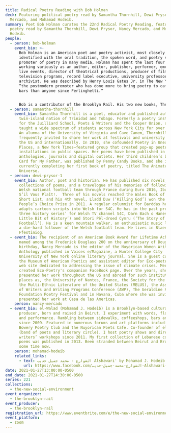 ```yaml
---
title: Radical Poetry Reading with Bob Holman
deck: Featuring political poetry read by Samantha Thornhill, Dewi Prysor, Nancy
  Mercado, and Mohamad Hodeib.
summary: Poet Bob Holman curates the 22nd Radical Poetry Reading, featuring
  poetry read by Samantha Thornhill, Dewi Prysor, Nancy Mercado, and Mohamad
  Hodeib.
people:
  - person: bob-holman
    event_bio: >-
      Bob Holman is an American poet and poetry activist, most closely
      identified with the oral tradition, the spoken word, and poetry slam. As a
      promoter of poetry in many media, Holman has spent the last four decades
      working variously as an author, editor, publisher, performer, emcee of
      live events, director of theatrical productions, producer of films and
      television programs, record label executive, university professor, and
      archivist. He was described by Henry Louis Gates Jr. in The New Yorker as
      “the postmodern promoter who has done more to bring poetry to cafes and
      bars than anyone since Ferlinghetti.”


      Bob is a contributor of the Brooklyn Rail. His two new books, The Unspoken and Life Poem, were written 50 years apart. You can order them from YBK Publishers.
  - person: samantha-thornhill
    event_bio: Samantha Thornhill is a poet, educator and published author from the
      twin-island nation of Trinidad and Tobago. Formerly a poetry instructor
      for the Juilliard School, Poets & Writers and the Cooper Union, she has
      taught a wide spectrum of students across New York City for over a decade.
      An alumna of the University of Virginia and Cave Canem, Thornhill is
      frequently invited to share her work at festivals and university events in
      the US and internationally. In 2010, she cofounded Poetry in Unexpected
      Places, a New York Times–featured group that created pop-up poetry
      installations in public spaces. Her poems have been published in dozens of
      anthologies, journals and digital outlets. Her third children’s book, A
      Card for My Father, was published by Penny Candy Books, and she is
      currently completing her first book of poetry, titled The Animated
      Universe.
  - person: dewi-prysor-1
    event_bio: Author, poet and historian. He has published six novels, two
      collections of poems, and a travelogue of his memories of following the
      Welsh national football team through France during Euro 2016, Ibuprofen
      S’il Vous Plaît!.  Three of his novels reached the Wales Book of the Year
      Short List, and his 4th novel, Lladd Duw (‘Killing God’) won the Golwg 360
      People’s Choice Prize in 2011. A regular columnist for Barddas he also
      adapts cartoon scripts into Welsh for S4C. He has in the past presented
      three history series’ for Welsh TV channel S4C, Darn Bach o Hanes (‘A
      Little Bit of History’) and Stori Pêl-droed Cymru (‘The Story of Welsh
      Football’). He is a keen mountain walker, an enthusiastic music lover, and
      a die-hard follower of the Welsh football team. He lives in Blaenau
      Ffestiniog.
  - event_bio: The recipient of an American Book Award for Lifetime Achievement and
      named among the Frederick Douglass 200 on the anniversary of Douglass'
      birthday, Nancy Mercado is the editor of the Nuyorican Women Writers
      Anthology published in ﻿﻿Voices e/Magazine, a Hunter College City
      University of New York online literary journal. She is a guest curator for
      the Museum of American Poetics and assistant editor for Eco-poetry.org; a
      web site dedicated to addressing the issue of climate crises. Mercado also
      created Eco-Poetry's companion FaceBook page. Over the years, she has
      presented her work throughout the US and abroad for such institutions and
      places as, the University of Nantes, France, the Society for the Study of
      the Multi-Ethnic Literature of the United States (MELUS), the Association
      of Writers and Writing Programs Conference (AWP), The Geraldine R. Dodge
      Foundation Poetry Festival and in Havana, Cuba where she was invited to
      presented her work at Casa ﻿﻿de las Americas.
    person: nancy-mercado
  - event_bio: el-Walad (Mohamad J. Hodeib) is a Brooklyn-based cultural activist &
      producer, born and raised in Beirut. I experiment with words, flow, sound,
      and performance. Rambling between sidewalks, coffeeshops, bars and stages
      since 2009. Featured in numerous forums and art platforms including TEDx,
      Bowery Poetry Club and the Nuyorican Poets Cafe. Co-founder of el-Yafta
      (band of poets and literary circle). I host poetry shows and direct
      writers’ workshops since 2011. My first collection of Lebanese colloquial
      poems was published in 2013. Been stranded between Beirut and Brooklyn for
      some time now.
    person: mohamad-hodeib
    related_links:
      - text: الشوارع - محمد جميل حديب Alshawari' by Mohamad J. Hodeib
        url: https://www.facebook.com/الشوارع-محمد-جميل-حديب-Alshawari-by-Mohamad-J-Hodeib-625023067584421/
date: 2021-01-27T13:00:00-0500
end_date: 2021-01-27T14:30:00-0500
series: 221
collections:
  - the-new-social-environment
event_organizer:
  - the-brooklyn-rail
event_producer:
  - the-brooklyn-rail
registration_url: https://www.eventbrite.com/e/the-new-social-environment-221-radical-poetry-with-bob-holman-tickets-137791697677
event_platform:
  - zoom
---
```

